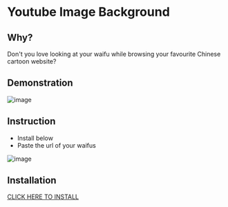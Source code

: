 Youtube Image Background
====================
## Why?
Don't you love looking at your waifu while browsing your favourite Chinese cartoon website?

## Demonstration
![image](https://github.com/user-attachments/assets/9aa68836-eb2f-4d3b-b696-d7ba5edfa11c)


## Instruction
* Install below
* Paste the url of your waifus

![image](https://github.com/user-attachments/assets/ba3b2bb7-6c85-4cb9-95aa-f4d0292f2263)


## Installation
[CLICK HERE TO INSTALL](https://raw.githubusercontent.com/CHooverShrimp/TamperMonkey_Userscripts/refs/heads/main/4chan%20fix%20flag/4chanFixFlag.js)
